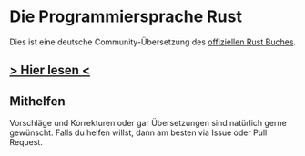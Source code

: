 # Die Programmiersprache Rust

Dies ist eine deutsche Community-Übersetzung des [offiziellen Rust Buches](https://doc.rust-lang.org/book/).

## [> Hier lesen <](https://panicbit.github.io/rustbook-de)

## Mithelfen
Vorschläge und Korrekturen oder gar Übersetzungen sind natürlich gerne gewünscht.
Falls du helfen willst, dann am besten via Issue oder Pull Request.
